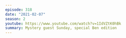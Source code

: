 ```yaml
---
episode: 318
date: "2021-02-07"
season: 2
youtube: https://www.youtube.com/watch?v=1IdVZtK0hBk
summary: Mystery guest Sunday, special Ben edition
---
```

